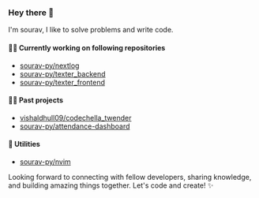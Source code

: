 ### Hey there 👋

I'm sourav, I like to solve problems and write code.

#### 👨‍💻 Currently working on following repositories
- [sourav-py/nextlog](https://github.com/sourav-py/nextlog) 
- [sourav-py/texter_backend](https://github.com/sourav-py/texter_backend) 
- [sourav-py/texter_frontend](https://github.com/sourav-py/texter_frontend) 

#### 👨‍💻 Past projects
- [vishaldhull09/codechella_twender](https://github.com/vishaldhull09/codechella_twender) 
- [sourav-py/attendance-dashboard](https://github.com/sourav-py/attendance-dashboard)

#### 🧰 Utilities
- [sourav-py/nvim](https://github.com/sourav-py/nvim) 

Looking forward to connecting with fellow developers, sharing knowledge, and building amazing things together. Let's code and create! ✨






